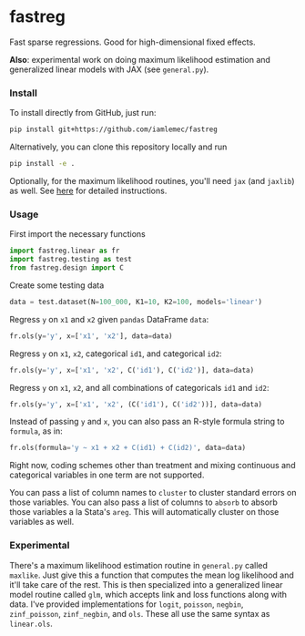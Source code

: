 # fastreg

Fast sparse regressions. Good for high-dimensional fixed effects.

**Also**: experimental work on doing maximum likelihood estimation and generalized linear models with JAX (see `general.py`).

### Install

To install directly from GitHub, just run:
``` bash
pip install git+https://github.com/iamlemec/fastreg
```
Alternatively, you can clone this repository locally and run
``` bash
pip install -e .
```

Optionally, for the maximum likelihood routines, you'll need `jax` (and `jaxlib`) as well. See [here](https://github.com/google/jax) for detailed instructions.

### Usage

First import the necessary functions
``` python
import fastreg.linear as fr
import fastreg.testing as test
from fastreg.design import C
```

Create some testing data
``` python
data = test.dataset(N=100_000, K1=10, K2=100, models='linear')
```

Regress `y` on `x1` and `x2` given `pandas` DataFrame `data`:
``` python
fr.ols(y='y', x=['x1', 'x2'], data=data)
```

Regress `y` on `x1`, `x2`, categorical `id1`, and categorical `id2`:
``` python
fr.ols(y='y', x=['x1', 'x2', C('id1'), C('id2')], data=data)
```

Regress `y` on `x1`, `x2`, and all combinations of categoricals `id1` and `id2`:
``` python
fr.ols(y='y', x=['x1', 'x2', (C('id1'), C('id2'))], data=data)
```

Instead of passing `y` and `x`, you can also pass an R-style formula string to `formula`, as in:
``` python
fr.ols(formula='y ~ x1 + x2 + C(id1) + C(id2)', data=data)
```
Right now, coding schemes other than treatment and mixing continuous and categorical variables in one term are not supported.

You can pass a list of column names to `cluster` to cluster standard errors on those variables. You can also pass a list of columns to `absorb` to absorb those variables a la Stata's `areg`. This will automatically cluster on those variables as well.

### Experimental

There's a maximum likelihood estimation routine in `general.py` called `maxlike`. Just give this a function that computes the mean log likelihood and it'll take care of the rest. This is then specialized into a generalized linear model routine called `glm`, which accepts link and loss functions along with data. I've provided implementations for `logit`, `poisson`, `negbin`, `zinf_poisson`, `zinf_negbin`, and `ols`. These all use the same syntax as `linear.ols`.

